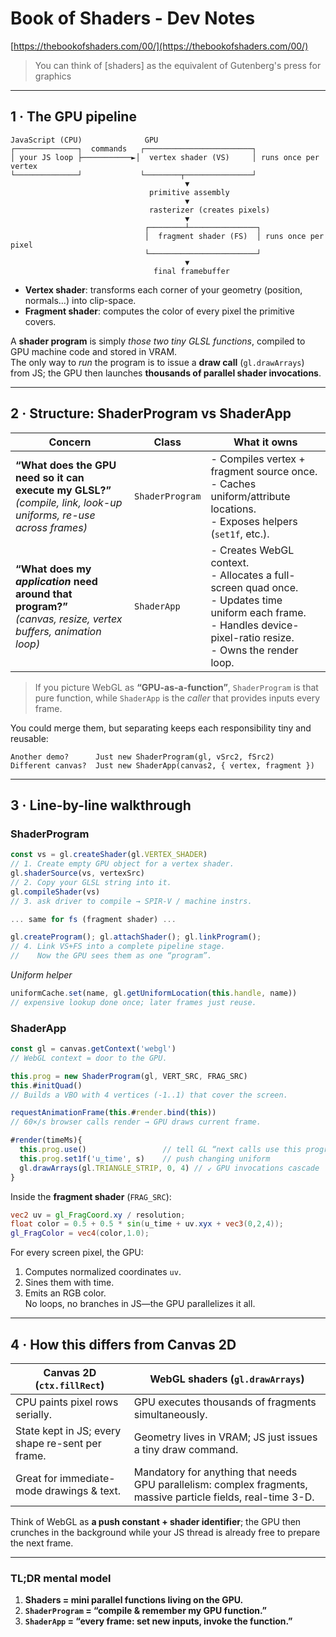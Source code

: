 # Book of Shaders - Dev Notes

[https://thebookofshaders.com/00/](https://thebookofshaders.com/00/)

> You can think of \[shaders\] as the equivalent of Gutenberg's press for graphics

---

## 1 · The GPU pipeline

```
JavaScript (CPU)              GPU
┌──────────────┐  commands   ┌────────────────────────┐
│ your JS loop ├───────────►│  vertex shader (VS)     │ runs once per vertex
└──────────────┘             └────────┬───────────────┘
                                       ▼
                               primitive assembly
                                       ▼
                               rasterizer (creates pixels)
                                       ▼
                              ┌────────┴───────────────┐
                              │  fragment shader (FS)  │ runs once per pixel
                              └────────────────────────┘
                                       ▼
                                final framebuffer
```

* **Vertex shader**: transforms each corner of your geometry (position, normals…) into clip-space.  
* **Fragment shader**: computes the color of every pixel the primitive covers.  

A **shader program** is simply *those two tiny GLSL functions*, compiled to GPU machine code and stored in VRAM.  
The only way to *run* the program is to issue a **draw call** (`gl.drawArrays`) from JS; the GPU then launches **thousands of parallel shader invocations**.

---

## 2 · Structure: ShaderProgram vs ShaderApp

| Concern | Class | What it owns |
|---------|-------|--------------|
| **“What does the GPU need so it can execute my GLSL?”**<br>*(compile, link, look-up uniforms, re-use across frames)* | `ShaderProgram` | - Compiles vertex + fragment source once.<br>- Caches uniform/attribute locations.<br>- Exposes helpers (`set1f`, etc.). |
| **“What does my *application* need around that program?”**<br>*(canvas, resize, vertex buffers, animation loop)* | `ShaderApp` | - Creates WebGL context.<br>- Allocates a full-screen quad once.<br>- Updates time uniform each frame.<br>- Handles device-pixel-ratio resize.<br>- Owns the render loop. |

> If you picture WebGL as **“GPU-as-a-function”**, `ShaderProgram` is that pure function, while `ShaderApp` is the *caller* that provides inputs every frame.

You could merge them, but separating keeps each responsibility tiny and reusable:

```text
Another demo?      Just new ShaderProgram(gl, vSrc2, fSrc2)
Different canvas?  Just new ShaderApp(canvas2, { vertex, fragment })
```

---

## 3 · Line-by-line walkthrough

### ShaderProgram

```js
const vs = gl.createShader(gl.VERTEX_SHADER)
// 1. Create empty GPU object for a vertex shader.
gl.shaderSource(vs, vertexSrc)
// 2. Copy your GLSL string into it.
gl.compileShader(vs)
// 3. ask driver to compile → SPIR-V / machine instrs.

... same for fs (fragment shader) ...

gl.createProgram(); gl.attachShader(); gl.linkProgram();
// 4. Link VS+FS into a complete pipeline stage.
//    Now the GPU sees them as one “program”.
```

*Uniform helper*

```js
uniformCache.set(name, gl.getUniformLocation(this.handle, name))
// expensive lookup done once; later frames just reuse.
```

### ShaderApp

```js
const gl = canvas.getContext('webgl')
// WebGL context = door to the GPU.

this.prog = new ShaderProgram(gl, VERT_SRC, FRAG_SRC)
this.#initQuad()
// Builds a VBO with 4 vertices (-1..1) that cover the screen.

requestAnimationFrame(this.#render.bind(this))
// 60×/s browser calls render → GPU draws current frame.
```

```js
#render(timeMs){
  this.prog.use()                 // tell GL “next calls use this program”
  this.prog.set1f('u_time', s)    // push changing uniform
  gl.drawArrays(gl.TRIANGLE_STRIP, 0, 4) // ↙ GPU invocations cascade
}
```

Inside the **fragment shader** (`FRAG_SRC`):

```glsl
vec2 uv = gl_FragCoord.xy / resolution;
float color = 0.5 + 0.5 * sin(u_time + uv.xyx + vec3(0,2,4));
gl_FragColor = vec4(color,1.0);
```

For every screen pixel, the GPU:

1. Computes normalized coordinates `uv`.
2. Sines them with time.
3. Emits an RGB color.  
No loops, no branches in JS—the GPU parallelizes it all.

---

## 4 · How this differs from Canvas 2D

| Canvas 2D (`ctx.fillRect`) | WebGL shaders (`gl.drawArrays`) |
|---------------------------|---------------------------------|
| CPU paints pixel rows serially. | GPU executes thousands of fragments simultaneously. |
| State kept in JS; every shape re-sent per frame. | Geometry lives in VRAM; JS just issues a tiny draw command. |
| Great for immediate-mode drawings & text. | Mandatory for anything that needs GPU parallelism: complex fragments, massive particle fields, real-time 3-D. |

Think of WebGL as **a push constant + shader identifier**; the GPU then crunches in the background while your JS thread is already free to prepare the next frame.

---

### TL;DR mental model

1. **Shaders = mini parallel functions living on the GPU.**  
2. **`ShaderProgram` = “compile & remember my GPU function.”**  
3. **`ShaderApp` = “every frame: set new inputs, invoke the function.”**
